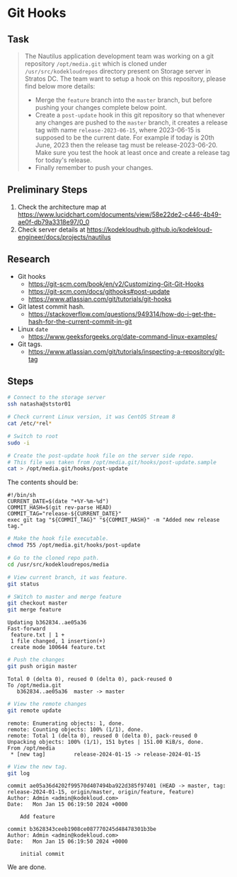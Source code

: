 # Git Hooks

## Task

> The Nautilus application development team was working on a git repository `/opt/media.git` which is cloned under `/usr/src/kodekloudrepos` directory present on Storage server in Stratos DC. The team want to setup a hook on this repository, please find below more details:
> * Merge the `feature` branch into the `master` branch, but before pushing your changes complete below point.
> * Create a `post-update` hook in this git repository so that whenever any changes are pushed to the `master` branch, it creates a release tag with name `release-2023-06-15`, where 2023-06-15 is supposed to be the current date. For example if today is 20th June, 2023 then the release tag must be release-2023-06-20. Make sure you test the hook at least once and create a release tag for today's release.
> * Finally remember to push your changes.

## Preliminary Steps

1. Check the architecture map at https://www.lucidchart.com/documents/view/58e22de2-c446-4b49-ae0f-db79a3318e97/0_0
2. Check server details at https://kodekloudhub.github.io/kodekloud-engineer/docs/projects/nautilus

## Research

* Git hooks
  * https://git-scm.com/book/en/v2/Customizing-Git-Git-Hooks
  * https://git-scm.com/docs/githooks#post-update
  * https://www.atlassian.com/git/tutorials/git-hooks
* Git latest commit hash.
  * https://stackoverflow.com/questions/949314/how-do-i-get-the-hash-for-the-current-commit-in-git
* Linux `date`
  * https://www.geeksforgeeks.org/date-command-linux-examples/
* Git tags.
  * https://www.atlassian.com/git/tutorials/inspecting-a-repository/git-tag


## Steps

```bash
# Connect to the storage server
ssh natasha@ststor01

# Check current Linux version, it was CentOS Stream 8
cat /etc/*rel*

# Switch to root
sudo -i

# Create the post-update hook file on the server side repo.
# This file was taken from /opt/media.git/hooks/post-update.sample
cat > /opt/media.git/hooks/post-update
```

The contents should be:

```
#!/bin/sh
CURRENT_DATE=$(date "+%Y-%m-%d")
COMMIT_HASH=$(git rev-parse HEAD)
COMMIT_TAG="release-${CURRENT_DATE}"
exec git tag "${COMMIT_TAG}" "${COMMIT_HASH}" -m "Added new release tag."
```

```bash
# Make the hook file executable.
chmod 755 /opt/media.git/hooks/post-update

# Go to the cloned repo path.
cd /usr/src/kodekloudrepos/media

# View current branch, it was feature.
git status

# SWitch to master and merge feature
git checkout master
git merge feature
```

```
Updating b362834..ae05a36
Fast-forward
 feature.txt | 1 +
 1 file changed, 1 insertion(+)
 create mode 100644 feature.txt
```

```bash
# Push the changes
git push origin master
```

```
Total 0 (delta 0), reused 0 (delta 0), pack-reused 0
To /opt/media.git
   b362834..ae05a36  master -> master
```

```bash
# View the remote changes
git remote update
```

```
remote: Enumerating objects: 1, done.
remote: Counting objects: 100% (1/1), done.
remote: Total 1 (delta 0), reused 0 (delta 0), pack-reused 0
Unpacking objects: 100% (1/1), 151 bytes | 151.00 KiB/s, done.
From /opt/media
 * [new tag]         release-2024-01-15 -> release-2024-01-15
```

```bash
# View the new tag.
git log
```

```
commit ae05a36d4202f99570d407494ba922d385f97401 (HEAD -> master, tag: release-2024-01-15, origin/master, origin/feature, feature)
Author: Admin <admin@kodekloud.com>
Date:   Mon Jan 15 06:19:50 2024 +0000

    Add feature

commit b3628343ceeb1908ce087770245d48478301b3be
Author: Admin <admin@kodekloud.com>
Date:   Mon Jan 15 06:19:50 2024 +0000

    initial commit
```

We are done.